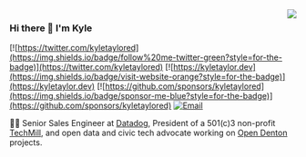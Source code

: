 <img align='right' src="https://github-readme-stats.vercel.app/api?username=kyletaylored&show_icons=true&theme=blue-green">

### Hi there 👋  I'm Kyle

[![https://twitter.com/kyletaylored](https://img.shields.io/badge/follow%20me-twitter-green?style=for-the-badge)](https://twitter.com/kyletaylored)
[![https://kyletaylor.dev](https://img.shields.io/badge/visit-website-orange?style=for-the-badge)](https://kyletaylor.dev)
[![https://github.com/sponsors/kyletaylored](https://img.shields.io/badge/sponsor-me-blue?style=for-the-badge)](https://github.com/sponsors/kyletaylored)
[![Email](https://img.shields.io/static/v1?label=email&message=me&color=red&logo=gmail&style=for-the-badge&logoColor=white)](mailto:hey@kyletaylored.com)

👨‍💻 Senior Sales Engineer at [Datadog](https://www.datadoghq.com/), President of a 501(c)3 non-profit [TechMill](https://techmill.co/), and open data and civic tech advocate working on [Open Denton](https://github.com/opendenton) projects.

<!--
**kyletaylored/kyletaylored** is a ✨ _special_ ✨ repository because its `README.md` (this file) appears on your GitHub profile.

Here are some ideas to get you started:

- 🔭 I’m currently working on ...
- 🌱 I’m currently learning ...
- 👯 I’m looking to collaborate on ...
- 🤔 I’m looking for help with ...
- 💬 Ask me about ...
- 📫 How to reach me: ...
- 😄 Pronouns: ...
- ⚡ Fun fact: ...
-->
